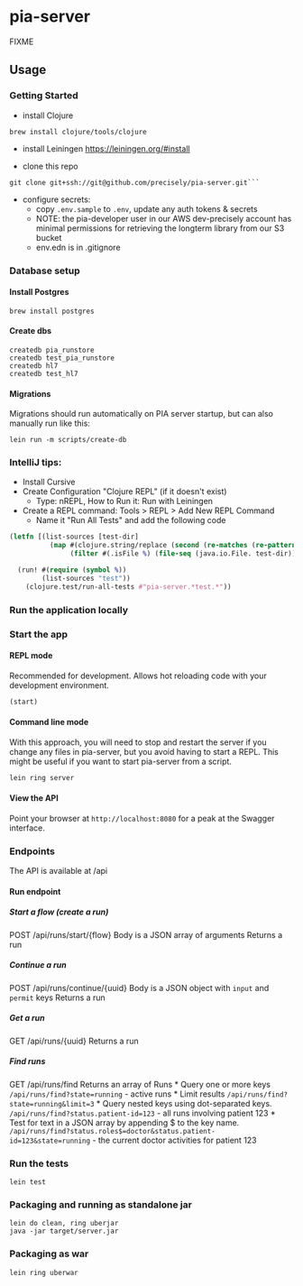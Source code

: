 # pia-server

FIXME


## Usage

### Getting Started

* install Clojure

```shell
brew install clojure/tools/clojure
```

* install Leiningen
https://leiningen.org/#install

* clone this repo
```shell
git clone git+ssh://git@github.com/precisely/pia-server.git```
```
* configure secrets:
  - copy `.env.sample` to `.env`, update any auth tokens & secrets
  - NOTE: the pia-developer user in our AWS dev-precisely account has minimal permissions for retrieving the longterm library from our S3 bucket    
  - env.edn is in .gitignore


### Database setup

#### Install Postgres

```shell
brew install postgres
```

#### Create dbs

```shell
createdb pia_runstore
createdb test_pia_runstore
createdb hl7
createdb test_hl7
```

#### Migrations

Migrations should run automatically on PIA server startup, but can also manually run like this:
```shell
lein run -m scripts/create-db
```

### IntelliJ tips:

* Install Cursive
* Create Configuration "Clojure REPL" (if it doesn't exist) 
   - Type: nREPL, How to Run it: Run with Leiningen
* Create a REPL command: Tools > REPL > Add New REPL Command
  - Name it "Run All Tests" and add the following code
```clojure
(letfn [(list-sources [test-dir]
          (map #(clojure.string/replace (second (re-matches (re-pattern (str test-dir "/(.*)\\.clj?$")) (.getPath %))) "/" ".")
               (filter #(.isFile %) (file-seq (java.io.File. test-dir)))))]

  (run! #(require (symbol %))
        (list-sources "test"))
    (clojure.test/run-all-tests #"pia-server.*test.*"))
```

### Run the application locally

### Start the app 

#### REPL mode

Recommended for development. Allows hot reloading code with your development environment.

```clojure
(start)
```

#### Command line mode

With this approach, you will need to stop and restart the server if you change any files in pia-server, but you avoid having to start a REPL. This might be useful if you want to start pia-server from a script.

```bash
lein ring server
```

#### View the API
Point your browser at `http://localhost:8080` for a peak at the Swagger interface.

### Endpoints
  The API is available at /api

#### Run endpoint

##### Start a flow (create a run)
  POST /api/runs/start/{flow} 
    Body is a JSON array of arguments
    Returns a run

##### Continue a run
  POST /api/runs/continue/{uuid}
    Body is a JSON object with `input` and `permit` keys
    Returns a run

##### Get a run
  GET /api/runs/{uuid}
    Returns a run

##### Find runs
  GET /api/runs/find
    Returns an array of Runs
    * Query one or more keys
      `/api/runs/find?state=running`
      - active runs 
    * Limit results
      `/api/runs/find?state=running&limit=3`
    * Query nested keys using dot-separated keys.
      `/api/runs/find?status.patient-id=123`
      - all runs involving patient 123
    * Test for text in a JSON array by appending $ to the key name.
      `/api/runs/find?status.roles$=doctor&status.patient-id=123&state=running`
      - the current doctor activities for patient 123

### Run the tests

`lein test`

### Packaging and running as standalone jar

```
lein do clean, ring uberjar
java -jar target/server.jar
```

### Packaging as war

`lein ring uberwar`
